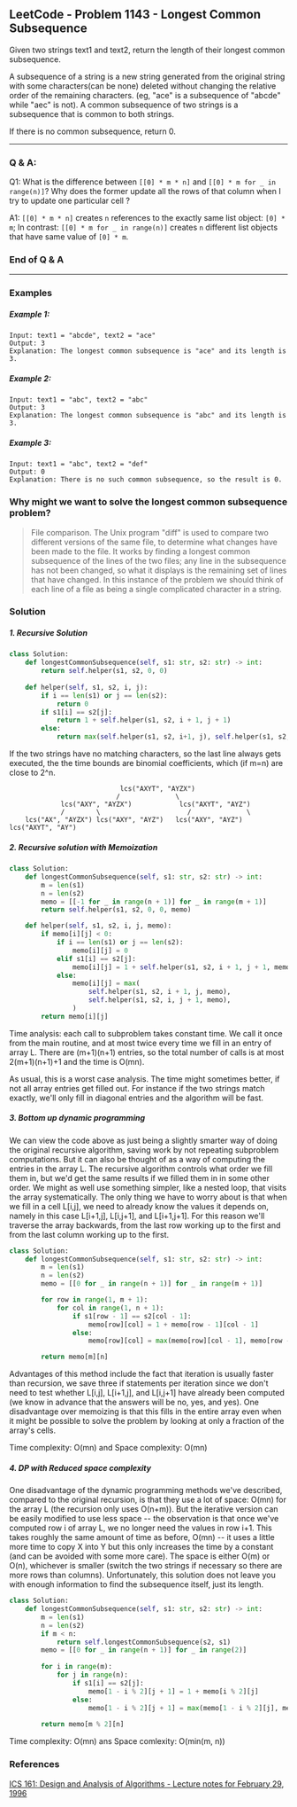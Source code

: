 ## LeetCode - Problem 1143 - Longest Common Subsequence

Given two strings text1 and text2, return the length of their longest common subsequence.

A subsequence of a string is a new string generated from the original string with some characters(can be none) deleted
without changing the relative order of the remaining characters. (eg, "ace" is a subsequence of "abcde"
while "aec" is not). A common subsequence of two strings is a subsequence that is common to both strings.

If there is no common subsequence, return 0.
___

### Q & A:

Q1: What is the difference between `[[0] * m * n]` and `[[0] * m for _ in range(n)]`?  Why does the former update all the rows of that column when I try to update one particular cell ?

A1: `[[0] * m * n]` creates `n` references to the exactly same list object: `[0] * m`; In contrast: `[[0] * m for _ in range(n)]` creates `n` different list objects that have same value of `[0] * m`.

### End of Q & A
___

### Examples

##### Example 1:

```
Input: text1 = "abcde", text2 = "ace" 
Output: 3  
Explanation: The longest common subsequence is "ace" and its length is 3.
```

##### Example 2:

```
Input: text1 = "abc", text2 = "abc"
Output: 3
Explanation: The longest common subsequence is "abc" and its length is 3.
```

##### Example 3:

```
Input: text1 = "abc", text2 = "def"
Output: 0
Explanation: There is no such common subsequence, so the result is 0.
```

### Why might we want to solve the longest common subsequence problem?

> File comparison. The Unix program "diff" is used to compare two different versions of the same file, to determine what changes have been made to the file. It works by finding a longest common subsequence of the lines of the two files; any line in the subsequence has not been changed, so what it displays is the remaining set of lines that have changed. In this instance of the problem we should think of each line of a file as being a single complicated character in a string.

### Solution

##### 1. Recursive Solution
```python
class Solution:
    def longestCommonSubsequence(self, s1: str, s2: str) -> int:
        return self.helper(s1, s2, 0, 0)
        
    def helper(self, s1, s2, i, j):
        if i == len(s1) or j == len(s2):
            return 0
        if s1[i] == s2[j]:
            return 1 + self.helper(s1, s2, i + 1, j + 1)
        else:
            return max(self.helper(s1, s2, i+1, j), self.helper(s1, s2, i, j + 1))
```

If the two strings have no matching characters, so the last line always gets executed, the the time bounds are binomial coefficients, which (if m=n) are close to 2^n.
```
                            lcs("AXYT", "AYZX")
                           /              \
             lcs("AXY", "AYZX")            lcs("AXYT", "AYZ")
             /        \                      /              \ 
    lcs("AX", "AYZX") lcs("AXY", "AYZ")   lcs("AXY", "AYZ") lcs("AXYT", "AY")
```

##### 2. Recursive solution with Memoization

```python
class Solution:
    def longestCommonSubsequence(self, s1: str, s2: str) -> int:
        m = len(s1)
        n = len(s2)
        memo = [[-1 for _ in range(n + 1)] for _ in range(m + 1)]
        return self.helper(s1, s2, 0, 0, memo)

    def helper(self, s1, s2, i, j, memo):
        if memo[i][j] < 0:
            if i == len(s1) or j == len(s2):
                memo[i][j] = 0
            elif s1[i] == s2[j]:
                memo[i][j] = 1 + self.helper(s1, s2, i + 1, j + 1, memo)
            else:
                memo[i][j] = max(
                    self.helper(s1, s2, i + 1, j, memo),
                    self.helper(s1, s2, i, j + 1, memo),
                )
        return memo[i][j]
```
Time analysis: each call to subproblem takes constant time. We call it once from the main routine, and at most twice every time we fill in an entry of array L. There are (m+1)(n+1) entries, so the total number of calls is at most 2(m+1)(n+1)+1 and the time is O(mn).

As usual, this is a worst case analysis. The time might sometimes better, if not all array entries get filled out. For instance if the two strings match exactly, we'll only fill in diagonal entries and the algorithm will be fast.

##### 3. Bottom up dynamic programming

We can view the code above as just being a slightly smarter way of doing the original recursive algorithm, saving work by not repeating subproblem computations. But it can also be thought of as a way of computing the entries in the array L. The recursive algorithm controls what order we fill them in, but we'd get the same results if we filled them in in some other order. We might as well use something simpler, like a nested loop, that visits the array systematically. The only thing we have to worry about is that when we fill in a cell L[i,j], we need to already know the values it depends on, namely in this case L[i+1,j], L[i,j+1], and L[i+1,j+1]. For this reason we'll traverse the array backwards, from the last row working up to the first and from the last column working up to the first.

```python
class Solution:
    def longestCommonSubsequence(self, s1: str, s2: str) -> int:
        m = len(s1)
        n = len(s2)
        memo = [[0 for _ in range(n + 1)] for _ in range(m + 1)]

        for row in range(1, m + 1):
            for col in range(1, n + 1):
                if s1[row - 1] == s2[col - 1]:
                    memo[row][col] = 1 + memo[row - 1][col - 1]
                else:
                    memo[row][col] = max(memo[row][col - 1], memo[row - 1][col])

        return memo[m][n]
```

Advantages of this method include the fact that iteration is usually faster than recursion, we save three if statements per iteration since we don't need to test whether L[i,j], L[i+1,j], and L[i,j+1] have already been computed (we know in advance that the answers will be no, yes, and yes). One disadvantage over memoizing is that this fills in the entire array even when it might be possible to solve the problem by looking at only a fraction of the array's cells.

Time complexity: O(mn) and Space complexity: O(mn)

##### 4. DP with Reduced space complexity

One disadvantage of the dynamic programming methods we've described, compared to the original recursion, is that they use a lot of space: O(mn) for the array L (the recursion only uses O(n+m)). But the iterative version can be easily modified to use less space -- the observation is that once we've computed row i of array L, we no longer need the values in row i+1.
This takes roughly the same amount of time as before, O(mn) -- it uses a little more time to copy X into Y but this only increases the time by a constant (and can be avoided with some more care). The space is either O(m) or O(n), whichever is smaller (switch the two strings if necessary so there are more rows than columns). Unfortunately, this solution does not leave you with enough information to find the subsequence itself, just its length.

```python
class Solution:
    def longestCommonSubsequence(self, s1: str, s2: str) -> int:
        m = len(s1)
        n = len(s2)
        if m < n:
            return self.longestCommonSubsequence(s2, s1)
        memo = [[0 for _ in range(n + 1)] for _ in range(2)]
    
        for i in range(m):
            for j in range(n):
                if s1[i] == s2[j]:
                    memo[1 - i % 2][j + 1] = 1 + memo[i % 2][j]
                else:
                    memo[1 - i % 2][j + 1] = max(memo[1 - i % 2][j], memo[i % 2][j + 1])
    
        return memo[m % 2][n]
```

Time complexity: O(mn) ans Space comlexity: O(min(m, n))

### References

[ICS 161: Design and Analysis of Algorithms - Lecture notes for February 29, 1996](https://www.ics.uci.edu/~eppstein/161/960229.html)
